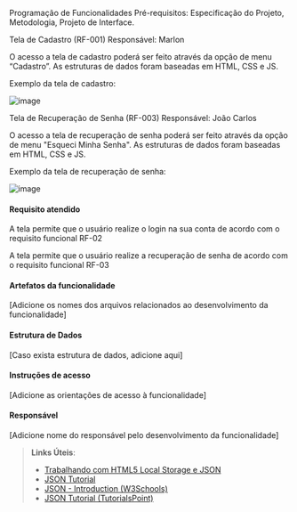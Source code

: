 Programação de Funcionalidades
Pré-requisitos: Especificação do Projeto, Metodologia, Projeto de Interface.

Tela de Cadastro (RF-001)
Responsável: Marlon

O acesso a tela de cadastro poderá ser feito através da opção de menu “Cadastro”. As estruturas de dados foram baseadas em HTML, CSS e JS.

Exemplo da tela de cadastro:

![image](https://github.com/ICEI-PUC-Minas-PMV-ADS/pmv-ads-2024-1-e1-proj-web-t12-fretelog/assets/165726700/3807e944-8ad8-4b76-a17f-e8931c37f2d6)

Tela de Recuperação de Senha (RF-003)
Responsável: João Carlos

O acesso a tela de recuperação de senha poderá ser feito através da opção de menu "Esqueci Minha Senha". As estruturas de dados foram baseadas em HTML, CSS e JS.

Exemplo da tela de recuperação de senha:

![image](https://github.com/ICEI-PUC-Minas-PMV-ADS/pmv-ads-2024-1-e1-proj-web-t12-fretelog/assets/166865690/001ff893-c050-4cd4-92e4-c117d456c847)


#### Requisito atendido

A tela permite que o usuário realize o login na sua conta de acordo com o requisito funcional RF-02

A tela permite que o usuário realize a recuperação de senha de acordo com o requisito funcional RF-03


#### Artefatos da funcionalidade

[Adicione os nomes dos arquivos relacionados ao desenvolvimento da funcionalidade]


#### Estrutura de Dados

[Caso exista estrutura de dados, adicione aqui]


#### Instruções de acesso

[Adicione as orientações de acesso à funcionalidade]


#### Responsável

[Adicione nome do responsável pelo desenvolvimento da funcionalidade]




> **Links Úteis**:
> - [Trabalhando com HTML5 Local Storage e JSON](https://www.devmedia.com.br/trabalhando-com-html5-local-storage-e-json/29045)
> - [JSON Tutorial](https://www.w3resource.com/JSON)
> - [JSON - Introduction (W3Schools)](https://www.w3schools.com/js/js_json_intro.asp)
> - [JSON Tutorial (TutorialsPoint)](https://www.tutorialspoint.com/json/index.htm)

